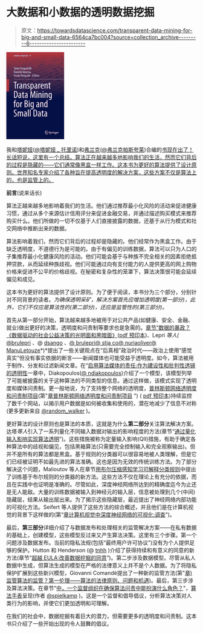 # 大数据和小数据的透明数据挖掘

> 原文：<https://towardsdatascience.com/transparent-data-mining-for-big-and-small-data-6564ca7bc004?source=collection_archive---------6----------------------->

![](img/e3e9e0da8dfbeff28a260fd2c412faf0.png)

我和[塔妮娅](http://dbdmg.polito.it/tcerquitelli/)([@塔妮娅 _ 托里诺](https://twitter.com/tania_torino))和[弗兰克](https://www.law.umaryland.edu/faculty/profiles/faculty.html?facultynum=984)([@弗兰克帕斯夸莱](http://twitter.com/FrankPasquale))合编的[书现在出了！长话短说，这里有一个总结。算法正在越来越多地影响我们的生活，然而它们背后的过程是隐藏的——它们通常像黑盒一样工作。这本书为更好的算法提供了设计原则。世界知名专家介绍了各种旨在提高透明度的解决方案，这些方案不仅是算法上的，也是监管上的。](http://www.springer.com/gp/book/9783319540238)

**前言**(说来话长)

算法正越来越多地影响着我们的生活。他们通过推荐最小化风险的活动来促进健康习惯，通过从多个来源估计信用评分来促进金融交易，并通过描述购买模式来推荐购买什么。他们所做的一切不仅基于人们直接披露的数据，还基于从行为模式和社交网络中推断出来的数据。

算法影响着我们，然而它们背后的过程却是隐藏的。他们经常作为黑盒工作。由于缺乏透明度，不道德行为是可能的。由于有偏见的训练数据，算法可以只为人口的子集推荐最小化健康风险的活动。他们可能会基于与种族不完全相关的因素拒绝抵押贷款，从而延续种族歧视。他们可能通过向有支付能力的人提供更高的网上购物价格来促进不公平的价格歧视。在秘密和复杂性的笼罩下，算法决策很可能会延续偏见和成见。

这本书为更好的算法提供了设计原则。为了便于阅读，本书分为三个部分，分别针对不同背景的读者。*为确保透明采矿，解决方案首先应增加透明度(第一部分)，此外，它们不仅应是算法性的(第二部分)，还应是监管性的(第三部分)。*

首先从第一部分开始，算法越来越多地被用于对公共产品(如健康、安全、金融、就业)做出更好的决策，透明度和问责制等要求也是急需的。[章节“数据的暴政？《数据驱动的社会公益决策的光明面和黑暗面》](https://link.springer.com/chapter/10.1007/978-3-319-54024-5_1)([pdf 预印本](https://arxiv.org/pdf/1612.00323.pdf))、Lepri *等人(* [@brulepri](https://twitter.com/brulepri?lang=en) 、@ [dsango](https://twitter.com/dsango) 、[@ brulepri](https://twitter.com/brulepri)[@ stja co](https://twitter.com/stjaco)[@ nuriaoliver](https://twitter.com/nuriaoliver)[@ ManuLetouze](https://twitter.com/ManuLetouze)*)*提出了一些关键观点在“后真相”政治时代——政治上使用“感觉真实”但没有事实依据的断言——新闻媒体也可能受益于透明度。如今，算法被用于制作、分发和过滤新闻文章。在“[启用算法媒体的责任:作为建设性和批判性透镜的透明性](https://link.springer.com/chapter/10.1007%2F978-3-319-54024-5_2)一章中，Diakopoulos([@ ndiakopoulos](http://twitter.com/ndiakopoulos))介绍了一个模型，该模型列举了可能被披露的关于这种算法的不同类型的信息。通过这样做，该模式实现了透明度和媒体问责制。更一般地说，为了支持整个网络的透明度，[普林斯顿网络透明度和问责制项目](https://webtap.princeton.edu)(第"[章普林斯顿网络透明度和问责制项目](https://link.springer.com/chapter/10.1007%2F978-3-319-54024-5_3) ") ( [pdf 预印本](http://randomwalker.info/publications/webtap-chapter.pdf))持续监控了数千个网站，以揭示用户数据是如何被收集和使用的，潜在地减少了信息不对称(更多更新来自 [@random_walker](https://twitter.com/random_walker?ref_src=twsrc%5Egoogle%7Ctwcamp%5Eserp%7Ctwgr%5Eauthor) )。

更好算法的设计原则也是算法的本质，这就是为什么**第二部分**关注算法解决方案。达塔*等人*引入了一系列量化不同输入数据对输出的影响程度的方法(章节“[通过量化输入影响实现算法透明](https://link.springer.com/chapter/10.1007/978-3-319-54024-5_4)”)。这些措施被称为定量输入影响(QII)措施，有助于确定各种算法中的歧视和偏见，包括黑箱算法(只需要完全控制输入和完全观察输出)。但并不是所有的算法都是黑盒。基于规则的分类器可以很容易地被人类理解，但是它们已经被证明不如最先进的算法准确。这也是因为无效的传统训练方法。为了部分解决这个问题，Malioutov 等人在章节[用布尔压缩感知学习可解释分类规则](https://link.springer.com/chapter/10.1007/978-3-319-54024-5_5)中提出了训练基于布尔规则的分类器的新方法。这些方法不仅在理论上有充分的依据，而且在实践中也证明是准确的。尽管如此，深度神经网络所达到的精确度迄今为止还是无人能敌。大量的训练数据被输入到神经元的输入层，信息被处理到几个(中间)隐藏层，结果从输出层出来。为了揭示这些隐藏层，最近提出了神经网络内部功能的可视化方法。Seifert 等人提供了这些方法的综合概述，并且他们是在计算机视觉的背景下这样做的(第“[章计算机视觉中深度神经网络的可视化:调查](https://link.springer.com/chapter/10.1007%2F978-3-319-54024-5_6)”)。

最后，**第三部分**详细介绍了与数据发布和处理相关的监管解决方案——在私有数据的基础上，创建模型，这些模型反过来又产生算法决策。这里有三个步骤。第一个问题涉及数据发布。当前的隐私法规(包括“最终用户许可协议”)没有为个人提供足够的保护。Hutton 和 Henderson (@ [tnhh](https://twitter.com/tnhh) )介绍了获得持续和有意义的同意的新方法(章节“[超越 EULA:改善数据挖掘的同意](https://link.springer.com/chapter/10.1007%2F978-3-319-54024-5_7)”)。第二步涉及数据模型。尽管从私人数据中生成，但算法生成的模型在严格的法律意义上并不是个人数据。为了将隐私保护扩展到这些新兴模型，Giovanni Comandè提出了一种新的监管方法(第"[章)监管算法的监管？第一伦理——算法的法律原则、问题和机遇](https://link.springer.com/chapter/10.1007%2F978-3-319-54024-5_8))。最后，第三步涉及算法决策。在章节“[中，一个监督组织在确保算法问责中能扮演什么角色？](https://link.springer.com/chapter/10.1007%2F978-3-319-54024-5_9)"，[算法手表](https://algorithmwatch.org)呈现(作者 [@spielkamp](http://twitter.com/spielkamp) )。这是一个监督和倡导倡议，分析算法决策对人类行为的影响，并使它们更加透明和可理解。

在我们的社会中，数据挖掘有着巨大的潜力，但需要更多的透明度和问责制。这本书只介绍了一些开始出现的令人鼓舞的倡议。